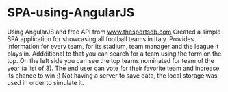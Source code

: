 # SPA-using-AngularJS
Using AngularJS and free API from www.thesportsdb.com Created a simple SPA application for showcasing all football teams in Italy. Provides information for every team, for its stadium, team manager and the league it plays in. Addditional to that you can search for a team using the form on the top. On the left side you can see the top teams nominated for team of the year (a list of 3). The end user can vote for their favorite team and increase its chance to win :) Not having a server to save data, the local storage was used in order to simulate it.
